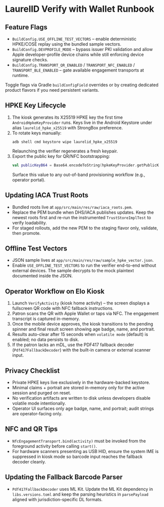 # LaurelID Verify with Wallet Runbook

## Feature Flags
- `BuildConfig.USE_OFFLINE_TEST_VECTORS` – enable deterministic HPKE/COSE replay using the bundled sample vectors.
- `BuildConfig.DEVPROFILE_MODE` – bypass issuer PKI validation and allow Apple developer-profile device chains while still enforcing device signature checks.
- `BuildConfig.TRANSPORT_QR_ENABLED` / `TRANSPORT_NFC_ENABLED` / `TRANSPORT_BLE_ENABLED` – gate available engagement transports at runtime.

Toggle flags via Gradle `buildConfigField` overrides or by creating dedicated product flavors if you need persistent variants.

## HPKE Key Lifecycle
1. The kiosk generates its X25519 HPKE key the first time `AndroidHpkeKeyProvider` runs. Keys live in the Android Keystore under alias `laurelid_hpke_x25519` with StrongBox preference.
2. To rotate keys manually:
   ```shell
   adb shell cmd keystore wipe laurelid_hpke_x25519
   ```
   Relaunching the verifier regenerates a fresh keypair.
3. Export the public key for QR/NFC bootstrapping:
   ```kotlin
   val publicKeyB64 = Base64.encodeToString(hpkeKeyProvider.getPublicKeyBytes(), Base64.NO_WRAP)
   ```
   Surface this value to any out-of-band provisioning workflow (e.g., operator portal).

## Updating IACA Trust Roots
- Bundled roots live at `app/src/main/res/raw/iaca_roots.pem`.
- Replace the PEM bundle when DHS/IACA publishes updates. Keep the newest roots first and re-run the instrumented `TrustStoreImplTest` to verify loadability.
- For staged rollouts, add the new PEM to the staging flavor only, validate, then promote.

## Offline Test Vectors
- JSON sample lives at `app/src/main/res/raw/sample_hpke_vector.json`.
- Enable `USE_OFFLINE_TEST_VECTORS` to run the verifier end-to-end without external devices. The sample decrypts to the mock plaintext documented inside the JSON.

## Operator Workflow on Elo Kiosk
1. Launch `VerifyActivity` (kiosk home activity) – the screen displays a fullscreen QR code with NFC fallback instructions.
2. Patron scans the QR with Apple Wallet or taps via NFC. The engagement transcript is captured in-memory.
3. Once the mobile device approves, the kiosk transitions to the pending spinner and final result screen showing age badge, name, and portrait.
4. Results auto-clear after 15 seconds when `volatile mode` (default) is enabled; no data persists to disk.
5. If the patron lacks an mDL, use the PDF417 fallback decoder (`Pdf417FallbackDecoder`) with the built-in camera or external scanner input.

## Privacy Checklist
- Private HPKE keys live exclusively in the hardware-backed keystore.
- Minimal claims + portrait are stored in-memory only for the active session and purged on reset.
- No verification artifacts are written to disk unless developers disable volatile mode intentionally.
- Operator UI surfaces only age badge, name, and portrait; audit strings are operator-facing only.

## NFC and QR Tips
- `NfcEngagementTransport.bind(activity)` must be invoked from the foreground activity before calling `start()`.
- For hardware scanners presenting as USB HID, ensure the system IME is suppressed in kiosk mode so barcode input reaches the fallback decoder cleanly.

## Updating the Fallback Barcode Parser
- `Pdf417FallbackDecoder` uses ML Kit. Update the ML Kit dependency in `libs.versions.toml` and keep the parsing heuristics in `parsePayload` aligned with jurisdiction-specific DL formats.
